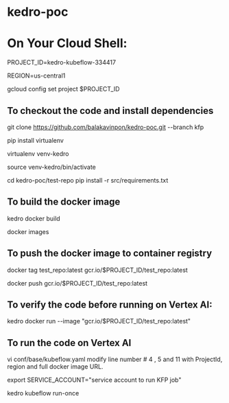 # kedro-poc

# On Your Cloud Shell:

PROJECT_ID=kedro-kubeflow-334417

REGION=us-central1

gcloud config set project $PROJECT_ID

## To checkout the code and install dependencies

git clone https://github.com/balakavinpon/kedro-poc.git --branch kfp

pip install virtualenv

virtualenv venv-kedro

source venv-kedro/bin/activate

cd kedro-poc/test-repo
pip install -r src/requirements.txt 


## To build the docker image 

kedro docker build

docker images

## To push the docker image to container registry 

docker tag test_repo:latest   gcr.io/$PROJECT_ID/test_repo:latest

docker push   gcr.io/$PROJECT_ID/test_repo:latest


## To verify the code before running on Vertex AI:

kedro docker run --image "gcr.io/$PROJECT_ID/test_repo:latest"


## To run the code on Vertex AI 

vi conf/base/kubeflow.yaml 
modify line number # 4 , 5 and 11 with ProjectId, region and full docker image URL. 

export SERVICE_ACCOUNT="service account to run KFP job"

kedro kubeflow run-once 

